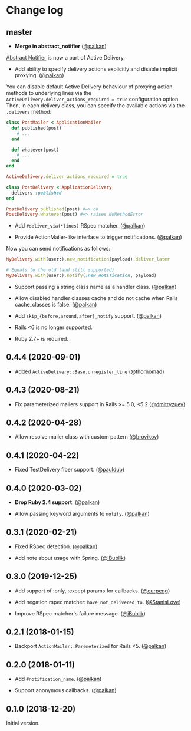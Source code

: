 # Change log

## master

- **Merge in abstract_notifier** ([@palkan][])

[Abstract Notifier](https://github.com/palkan/abstract_notifier) is now a part of Active Delivery.

- Add ability to specify delivery actions explicitly and disable implicit proxying. ([@palkan][])

You can disable default Active Delivery behaviour of proxying action methods to underlying lines via the `ActiveDelivery.deliver_actions_required = true` configuration option. Then, in each delivery class, you can specify the available actions via the `.delivers` method:

```ruby
class PostMailer < ApplicationMailer
  def published(post)
    # ...
  end

  def whatever(post)
    # ...
  end
end

ActiveDelivery.deliver_actions_required = true

class PostDelivery < ApplicationDelivery
  delivers :published
end

PostDelivery.published(post) #=> ok
PostDelivery.whatever(post) #=> raises NoMethodError
```

- Add `#deliver_via(*lines)` RSpec matcher. ([@palkan][])

- Provide ActionMailer-like interface to trigger notifications. ([@palkan][])

Now you can send notifications as follows:

```ruby
MyDelivery.with(user:).new_notification(payload).deliver_later

# Equals to the old (and still supported)
MyDelivery.with(user:).notify(:new_notification, payload)
```

- Support passing a string class name as a handler class. ([@palkan][])

- Allow disabled handler classes cache and do not cache when Rails cache_classes is false. ([@palkan][])

- Add `skip_{before,around,after}_notify` support. ([@palkan][])

- Rails <6 is no longer supported.

- Ruby 2.7+ is required.

## 0.4.4 (2020-09-01)

- Added `ActiveDelivery::Base.unregister_line` ([@thornomad][])

## 0.4.3 (2020-08-21)

- Fix parameterized mailers support in Rails >= 5.0, <5.2 ([@dmitryzuev][])

## 0.4.2 (2020-04-28)

- Allow resolve mailer class with custom pattern ([@brovikov][])

## 0.4.1 (2020-04-22)

- Fixed TestDelivery fiber support. ([@pauldub](https://github.com/pauldub))

## 0.4.0 (2020-03-02)

- **Drop Ruby 2.4 support**. ([@palkan][])

- Allow passing keyword arguments to `notify`. ([@palkan][])

## 0.3.1 (2020-02-21)

- Fixed RSpec detection. ([@palkan][])

- Add note about usage with Spring. ([@iBublik][])

## 0.3.0 (2019-12-25)

- Add support of :only, :except params for callbacks. ([@curpeng][])

- Add negation rspec matcher: `have_not_delivered_to`. ([@StanisLove](https://github.com/stanislove))

- Improve RSpec matcher's failure message. ([@iBublik][])

## 0.2.1 (2018-01-15)

- Backport `ActionMailer::Paremeterized` for Rails <5. ([@palkan][])

## 0.2.0 (2018-01-11)

- Add `#notification_name`. ([@palkan][])

- Support anonymous callbacks. ([@palkan][])

## 0.1.0 (2018-12-20)

Initial version.

[@palkan]: https://github.com/palkan
[@curpeng]: https://github.com/curpeng
[@iBublik]: https://github.com/ibublik
[@brovikov]: https://github.com/brovikov
[@dmitryzuev]: https://github.com/dmitryzuev
[@thornomad]: https://github.com/thornomad
